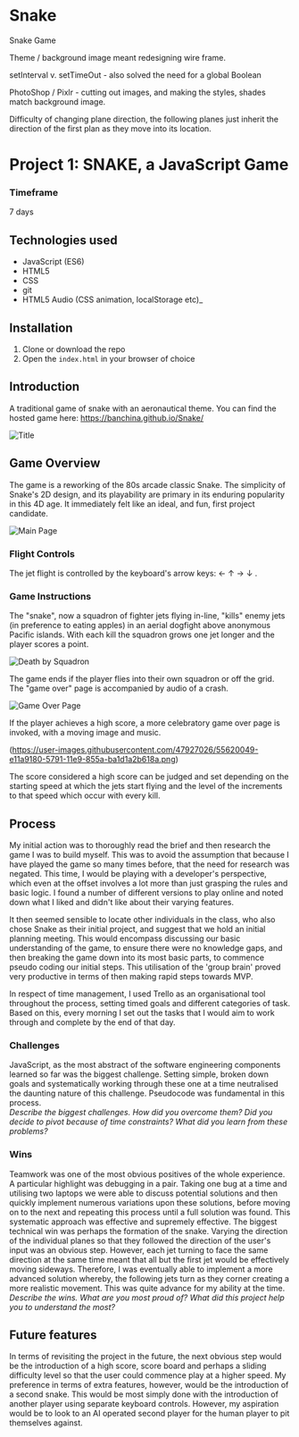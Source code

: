 # Snake
Snake Game

Theme / background image meant redesigning wire frame.

setInterval v. setTimeOut
    - also solved the need for a global Boolean

PhotoShop / Pixlr - cutting out images, and making the styles, shades match background image.

Difficulty of changing plane direction, the following planes just inherit the direction of the first plan as they move into its location.

# Project 1: SNAKE, a JavaScript Game

### Timeframe
7 days

## Technologies used

* JavaScript (ES6)
* HTML5
* CSS
* git
* HTML5 Audio                 (CSS animation, localStorage etc)_

## Installation

1. Clone or download the repo
1. Open the `index.html` in your browser of choice

## Introduction
A traditional game of snake with an aeronautical theme. You can find the hosted game here: https://banchina.github.io/Snake/

![Title](https://user-images.githubusercontent.com/47927026/55617154-63ec1e00-578b-11e9-98c2-b587e23ba86d.png)

## Game Overview
The game is a reworking of the 80s arcade classic Snake. The simplicity of Snake's 2D design, and its playability are primary in its enduring popularity in this 4D age. It immediately felt like an ideal, and fun, first project candidate.  

![Main Page](https://user-images.githubusercontent.com/47927026/55616108-03f47800-5789-11e9-9042-078a66ac4d3b.png)

### Flight Controls
The jet flight is controlled by the keyboard's arrow keys: ← ↑ → ↓ .

### Game Instructions

The "snake", now a squadron of fighter jets flying in-line, "kills" enemy jets (in preference to eating apples) in an aerial dogfight above anonymous Pacific islands. With each kill the squadron grows one jet longer and the player scores a point.

![Death by Squadron](https://user-images.githubusercontent.com/47927026/55621127-8df60e00-5794-11e9-8380-5ccca16611e8.png)

The game ends if the player flies into their own squadron or off the grid. The "game over" page is accompanied by audio of a crash.

![Game Over Page](https://user-images.githubusercontent.com/47927026/55620367-a8c78300-5792-11e9-9aed-87ebecc5aaf9.png)

If the player achieves a high score, a more celebratory game over page is invoked, with a moving image and music.

(https://user-images.githubusercontent.com/47927026/55620049-e11a9180-5791-11e9-855a-ba1d1a2b618a.png)

The score considered a high score can be judged and set depending on the starting speed at which the jets start flying and the level of the increments to that speed which occur with every kill.

## Process
My initial action was to thoroughly read the brief and then research the game I was to build myself. This was to avoid the assumption that because I have played the game so many times before, that the need for research was negated. This time, I would be playing with a developer's perspective, which even at the offset involves a lot more than just grasping the rules and basic logic. I found a number of different versions to play online and noted down what I liked and didn't like about their varying features.

It then seemed sensible to locate other individuals in the class, who also chose Snake as their initial project, and suggest that we hold an initial planning meeting. This would encompass discussing our basic understanding of the game, to ensure there were no knowledge gaps, and then breaking the game down into its most basic parts, to commence pseudo coding our initial steps. This utilisation of the 'group brain' proved very productive in terms of then making rapid steps towards MVP.

In respect of time management, I used Trello as an  organisational tool throughout the process, setting timed goals and different categories of task. Based on this, every morning I set out the tasks that I would aim to work through and complete by the end of that day.

### Challenges

JavaScript, as the most abstract of the software engineering components learned so far was the biggest challenge. Setting simple, broken down goals and systematically working through these one at a time neutralised the daunting nature of this challenge. Pseudocode was fundamental in this process.  
_Describe the biggest challenges. How did you overcome them? Did you decide to pivot because of time constraints? What did you learn from these problems?_

### Wins
Teamwork was one of the most obvious positives of the whole experience. A particular highlight was debugging in a pair. Taking one bug at a time and utilising two laptops we were able to discuss potential solutions and then quickly implement numerous variations upon these solutions, before moving on to the next and repeating this process until a full solution was found. This systematic approach was effective and supremely effective.
The biggest technical win was perhaps the formation of the snake. Varying the direction of the individual planes so that they followed the direction of the user's input was an obvious step. However, each jet turning to face the same direction at the same time meant that all but the first jet would be effectively moving sideways. Therefore, I was eventually able to implement a more advanced solution whereby, the following jets turn as they corner creating a more realistic movement. This was quite advance for my ability at the time.
_Describe the wins. What are you most proud of? What did this project help you to understand the most?_

## Future features
In terms of revisiting the project in the future, the next obvious step would be the introduction of a high score, score board and perhaps a sliding difficulty level so that the user could commence play at a higher speed.
My preference in terms of extra features, however, would be the introduction of a second snake. This would be most simply done with the introduction of another player using separate keyboard controls. However, my aspiration would be to look to an AI operated second player for the human player to pit themselves against.
